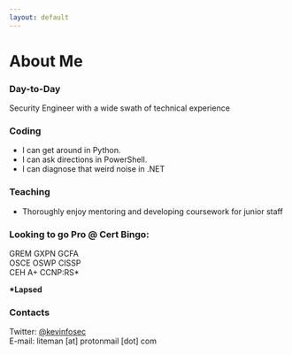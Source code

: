 ```yaml
---
layout: default
---
```


# About Me

### Day-to-Day
Security Engineer with a wide swath of technical experience

### Coding
- I can get around in Python.
- I can ask directions in PowerShell.
- I can diagnose that weird noise in .NET

### Teaching
- Thoroughly enjoy mentoring and developing coursework for junior staff

### Looking to go Pro @ Cert Bingo: 
  
GREM GXPN GCFA  
OSCE OSWP CISSP   
CEH   A+  CCNP:RS*  

**\*Lapsed**


### Contacts
Twitter: [@kevinfosec](https://twitter.com/kevinfosec)  
E-mail: liteman [at] protonmail [dot] com



